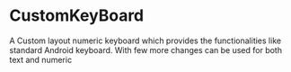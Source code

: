 # CustomKeyBoard
A Custom layout numeric  keyboard which provides the functionalities like standard Android keyboard. 
With few more changes can be used for both text and numeric
